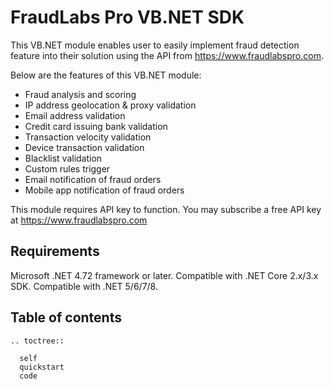 FraudLabs Pro VB.NET SDK
========================
This VB.NET module enables user to easily implement fraud detection feature into their solution using the API from https://www.fraudlabspro.com.

Below are the features of this VB.NET module:
- Fraud analysis and scoring
- IP address geolocation & proxy validation
- Email address validation
- Credit card issuing bank validation
- Transaction velocity validation
- Device transaction validation
- Blacklist validation
- Custom rules trigger
- Email notification of fraud orders
- Mobile app notification of fraud orders

This module requires API key to function. You may subscribe a free API key at https://www.fraudlabspro.com


## Requirements

Microsoft .NET 4.72 framework or later.
Compatible with .NET Core 2.x/3.x SDK.
Compatible with .NET 5/6/7/8.


## Table of contents
 ```{eval-rst}
 .. toctree::

   self
   quickstart
   code
 ```